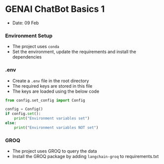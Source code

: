 # GENAI ChatBot Basics 1

* Date: 09 Feb

### Environment Setup
* The project uses `conda`
* Set the environment, update the requirements and install the dependencies

### .env
* Create a `.env` file in the root directory
* The required keys are stored in this file
* The keys are loaded using the below code
```python
from config.set_config import Config

config = Config()
if config.set():
    print("Environment variables set")
else:
    print("Environment variables NOT set")
```

### GROQ
* The project uses GROQ to query the data
* Install the GROQ package by adding `langchain-groq` to requirements.txt

